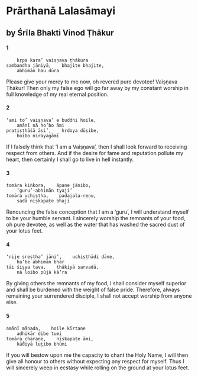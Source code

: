 # Prārthanā Lalasāmayi

## by Śrīla Bhakti Vinod Ṭhākur

#### 1

        kṛpa kara’ vaiṣṇava ṭhākura
    sambandha jāniyā,    bhajite bhajite,
        abhimān hau dūra

Please give your mercy to me now, oh revered pure devotee! Vaiṣṇava Ṭhākur! Then only my false ego will go far away by my constant worship in full knowledge of my real eternal position.

#### 2

    ‘ami to’ vaiṣṇava’ e buddhi hoile,
        amānī nā ho’bo āmi
    pratiṣṭhāśā āsi’,    hṛdoya dūṣibe,
        hoibo nirayagāmī

If I falsely think that ‘I am a Vaiṣṇava’, then I shall look forward to receiving respect from others. And if the desire for fame and reputation pollute my heart, then certainly I shall go to live in hell instantly.

#### 3

    tomāra kiṅkora,    āpane jānibo,
        ‘guru’-abhimān tyaji’
    tomāra uchiṣṭha,    padajala-reṇu,
        sadā niṣkapaṭe bhaji

Renouncing the false conception that I am a ‘guru’, I will understand myself to be your humble servant. I sincerely worship the remnants of your food, oh pure devotee, as well as the water that has washed the sacred dust of your lotus feet.

#### 4

    ‘nije sreṣṭha’ jāni’,    uchiṣṭhādi dāne,
        ha’be abhimān bhār
    tāi śiṣya tava,    thākiyā sarvadā,
        nā loibo pūjā kā’ra

By giving others the remnants of my food, I shall consider myself superior and shall be burdened with the weight of false pride. Therefore, always remaining your surrendered disciple, I shall not accept worship from anyone else.


#### 5

    amānī mānada,    hoile kīrtane
        adhikār dibe tumi
    tomāra charaṇe,    niṣkapaṭe āmi,
        kā̐diyā luṭibo bhūmi

If you will bestow upon me the capacity to chant the Holy Name, I will then give all honour to others without expecting any respect for myself. Thus I will sincerely weep in ecstasy while rolling on the ground at your lotus feet.

